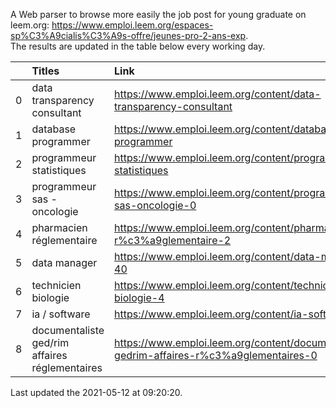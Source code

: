A Web parser to browse more easily the job post for young graduate on leem.org: https://www.emploi.leem.org/espaces-sp%C3%A9cialis%C3%A9s-offre/jeunes-pro-2-ans-exp.  
The results are updated in the table below every working day.  


|    | Titles                                         | Link                                                                                     |   Department |   Consulted |
|---:|:-----------------------------------------------|:-----------------------------------------------------------------------------------------|-------------:|------------:|
|  0 | data transparency consultant                   | https://www.emploi.leem.org/content/data-transparency-consultant                         |           75 |          75 |
|  1 | database programmer                            | https://www.emploi.leem.org/content/database-programmer                                  |           92 |        2896 |
|  2 | programmeur statistiques                       | https://www.emploi.leem.org/content/programmeur-statistiques                             |           92 |        3344 |
|  3 | programmeur sas - oncologie                    | https://www.emploi.leem.org/content/programmeur-sas-oncologie-0                          |           75 |        1279 |
|  4 | pharmacien réglementaire                       | https://www.emploi.leem.org/content/pharmacien-r%c3%a9glementaire-2                      |           75 |        1524 |
|  5 | data manager                                   | https://www.emploi.leem.org/content/data-manager-40                                      |           75 |         288 |
|  6 | technicien biologie                            | https://www.emploi.leem.org/content/technicien-biologie-4                                |           75 |         122 |
|  7 | ia / software                                  | https://www.emploi.leem.org/content/ia-software                                          |           75 |        1502 |
|  8 | documentaliste ged/rim affaires réglementaires | https://www.emploi.leem.org/content/documentaliste-gedrim-affaires-r%c3%a9glementaires-0 |           75 |         117 |
  
Last updated the 2021-05-12 at 09:20:20.
